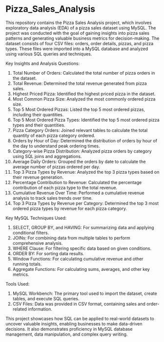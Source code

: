 # Pizza_Sales_Analysis
This repository contains the Pizza Sales Analysis project, which involves exploratory data analysis (EDA) of a pizza sales dataset using MySQL. The project was conducted with the goal of gaining insights into pizza sales patterns and generating valuable business metrics for decision-making. The dataset consists of four CSV files: orders, order details, pizzas, and pizza types. These files were imported into a MySQL database and analyzed using various SQL queries and techniques.

Key Insights and Analysis Questions:

1. Total Number of Orders: Calculated the total number of pizza orders in the dataset.
2. Total Revenue: Determined the total revenue generated from pizza sales.
3. Highest Priced Pizza: Identified the highest priced pizza in the dataset.
4. Most Common Pizza Size: Analyzed the most commonly ordered pizza size.
5. Top 5 Most Ordered Pizzas: Listed the top 5 most ordered pizzas, including their quantities.
6. Top 5 Most Ordered Pizza Types: Identified the top 5 most ordered pizza types and their quantities.
7. Pizza Category Orders: Joined relevant tables to calculate the total quantity of each pizza category ordered.
8. Orders by Hour of Day: Determined the distribution of orders by hour of the day to understand peak ordering times.
9. Category-wise Pizza Distribution: Analyzed pizza orders by category using SQL joins and aggregations.
10. Average Daily Orders: Grouped the orders by date to calculate the average number of pizzas ordered per day.
11. Top 3 Pizza Types by Revenue: Analyzed the top 3 pizza types based on their revenue generation.
12. Percentage Contribution to Revenue: Calculated the percentage contribution of each pizza type to the total revenue.
13. Cumulative Revenue Over Time: Performed a cumulative revenue analysis to track sales trends over time.
14. Top 3 Pizza Types by Revenue per Category: Determined the top 3 most ordered pizza types by revenue for each pizza category.

Key MySQL Techniques Used:

  1. SELECT, GROUP BY, and HAVING: For summarizing data and applying conditional filters.
  2. JOINs: For combining data from multiple tables to perform comprehensive analysis.
  3. WHERE Clause: For filtering specific data based on given conditions.
  4. ORDER BY: For sorting data results.
  5. Window Functions: For calculating cumulative revenue and other running totals.
  6. Aggregate Functions: For calculating sums, averages, and other key metrics.

Tools Used:

  1. MySQL Workbench: The primary tool used to import the dataset, create tables, and execute SQL queries.
  2. CSV Files: Data was provided in CSV format, containing sales and order-related information.

This project showcases how SQL can be applied to real-world datasets to uncover valuable insights, enabling businesses to make data-driven decisions. It also demonstrates proficiency in MySQL database management, data manipulation, and complex query writing.
